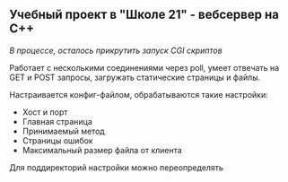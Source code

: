 ## Учебный проект в "Школе 21" - вебсервер на C++

_В процессе, осталось прикрутить запуск CGI скриптов_

Работает с несколькими соединениями через poll, умеет отвечать на GET и POST запросы, загружать статические страницы и файлы.

Настраивается конфиг-файлом, обрабатываются такие настройки:
- Хост и порт
- Главная страница
- Принимаемый метод
- Страницы ошибок
- Максимальный размер файла от клиента

Для поддиректорий настройки можно переопределять
